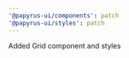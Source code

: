 ```yaml
---
'@papyrus-ui/components': patch
'@papyrus-ui/styles': patch
---
```


Added Grid component and styles
